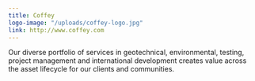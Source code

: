 ```yaml
---
title: Coffey
logo-image: "/uploads/coffey-logo.jpg"
link: http://www.coffey.com
---
```


Our diverse portfolio of services in geotechnical, environmental, testing,
project management and international development creates value across the asset lifecycle for our clients and communities.
